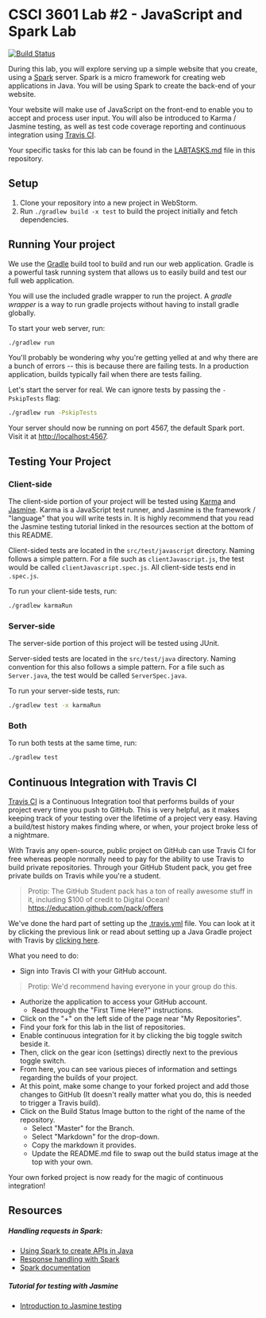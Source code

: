# CSCI 3601 Lab #2 - JavaScript and Spark Lab

[![Build Status](https://travis-ci.com/joethe/3601-S16-lab2_javascript-node.svg?token=LxxL6VKVhy5gSxgHFAQ4&branch=master)](https://travis-ci.com/joethe/3601-S16-lab2_javascript-node)

During this lab, you will explore serving up a simple website that you create, using a [Spark][spark] server. Spark is a micro framework for creating web applications in Java. You will be using Spark to create the back-end of your website.

Your website will make use of JavaScript on the front-end to enable you to accept and process user input. You will also be introduced to Karma / Jasmine testing, as well as test code coverage reporting and continuous integration using [Travis CI][travis].

Your specific tasks for this lab can be found in the [LABTASKS.md][labtasks] file in this repository.

## Setup

1. Clone your repository into a new project in WebStorm.
2. Run `./gradlew build -x test` to build the project initially and fetch dependencies.

## Running Your project

We use the [Gradle][gradle] build tool to build and run our web application. Gradle is a powerful task running system that allows us to easily build and test our full web application.

You will use the included gradle wrapper to run the project. A *gradle wrapper* is a way to run gradle projects without having to install gradle globally.

To start your web server, run:

```bash
./gradlew run
```

You'll probably be wondering why you're getting yelled at and why there are a bunch of errors -- this is because there are failing tests. In a production application, builds typically fail when there are tests failing.

Let's start the server for real. We can ignore tests by passing the `-PskipTests` flag:

```bash
./gradlew run -PskipTests
```

Your server should now be running on port 4567, the default Spark port. Visit it at [http://localhost:4567][local].

## Testing Your Project

### Client-side

The client-side portion of your project will be tested using [Karma][karma] and [Jasmine][jasmine]. Karma is a JavaScript test runner, and Jasmine is the framework / "language" that you will write tests in. It is highly recommend that you read the Jasmine testing tutorial linked in the resources section at the bottom of this README.

Client-sided tests are located in the `src/test/javascript` directory. Naming follows a simple pattern. For a file such as `clientJavascript.js`, the test would be called `clientJavascript.spec.js`. All client-side tests end in `.spec.js`.

To run your client-side tests, run:
```bash
./gradlew karmaRun
```

### Server-side

The server-side portion of this project will be tested using JUnit.

Server-sided tests are located in the `src/test/java` directory. Naming convention for this also follows a simple pattern. For a file such as `Server.java`, the test would be called `ServerSpec.java`.

To run your server-side tests, run:

```bash
./gradlew test -x karmaRun
```

### Both

To run both tests at the same time, run:

```bash
./gradlew test
```

## Continuous Integration with Travis CI
[Travis CI][travis] is a Continuous Integration tool that performs builds of your project every time you push to GitHub. This is very helpful, as it makes keeping track of your testing over the lifetime of a project very easy. Having a build/test history makes finding where, or when, your project broke less of a nightmare.

With Travis any open-source, public project on GitHub can use Travis CI for free whereas people normally need to pay for the ability to use Travis to build private repositories. Through your GitHub Student pack, you get free private builds on Travis while you're a student.

> Protip: The GitHub Student pack has a ton of really awesome stuff in it, including $100 of credit to Digital Ocean! https://education.github.com/pack/offers

We've done the hard part of setting up the [.travis.yml][travis-yml] file. You can look at it by clicking the previous link or read about setting up a Java Gradle project with Travis by [clicking here][travis-java].

What you need to do:
- Sign into Travis CI with your GitHub account.

> Protip: We'd recommend having everyone in your group do this.

- Authorize the application to access your GitHub account.
  - Read through the "First Time Here?" instructions.
- Click on the "+" on the left side of the page near "My Repositories".
- Find your fork for this lab in the list of repositories.
- Enable continuous integration for it by clicking the big toggle switch beside it.
- Then, click on the gear icon (settings) directly next to the previous toggle switch.
- From here, you can see various pieces of information and settings regarding the builds of your project.
- At this point, make some change to your forked project and add those changes to GitHub (It doesn't really matter what you do, this is needed to trigger a Travis build).
- Click on the Build Status Image button to the right of the name of the repository.
  - Select "Master" for the Branch.
  - Select "Markdown" for the drop-down.
  - Copy the markdown it provides.
  - Update the README.md file to swap out the build status image at the top with your own.

Your own forked project is now ready for the magic of continuous integration!

## Resources
##### Handling requests in Spark:
- [Using Spark to create APIs in Java][spark-api]
- [Response handling with Spark][spark-response]
- [Spark documentation][spark-documentation]

##### Tutorial for testing with Jasmine
- [Introduction to Jasmine testing][jasmine-introduction]

[gradle]: https://gradle.org/
[jasmine]: https://jasmine.github.io/
[jasmine-introduction]: http://jasmine.github.io/2.0/introduction.html
[karma]: https://karma-runner.github.io/1.0/index.html
[labtasks]: LABTASKS.md
[local]: http://localhost:4567/
[spark]: http://sparkjava.com/
[spark-api]: http://nordicapis.com/using-spark-to-create-apis-in-java/
[spark-documentation]: http://sparkjava.com/documentation.html
[spark-response]: http://sparkjava.com/documentation.html#response
[travis]: https://travis-ci.org/
[travis-java]: https://docs.travis-ci.com/user/languages/java/
[travis-yml]: .travis.yml
